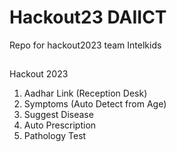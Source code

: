 # Hackout23 DAIICT
Repo for hackout2023 team Intelkids
##

Hackout 2023

1. Aadhar Link (Reception Desk)
2. Symptoms (Auto Detect from Age)
3. Suggest Disease
5. Auto Prescription
6. Pathology Test
